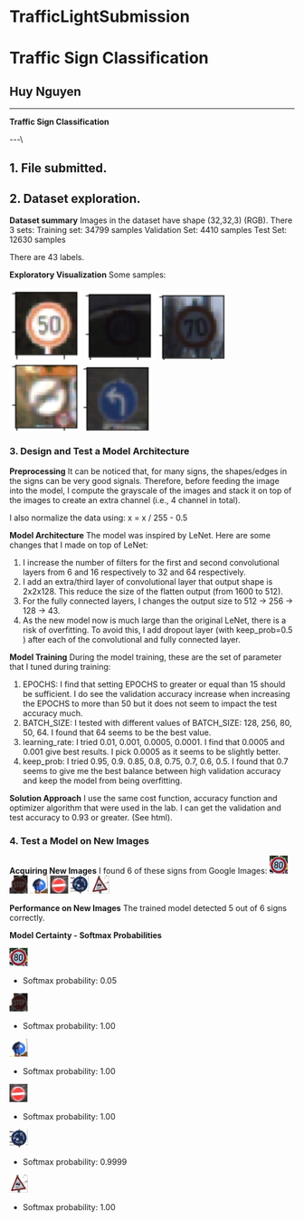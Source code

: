 # TrafficLightSubmission
# **Traffic Sign Classification**

## Huy Nguyen

---

**Traffic Sign Classification**

[//]: # (Image References)
[image_80]: ./80.jpg "80"
[image_STOP]: ./STOP.jpg "STOP"
[image_arrowup]: ./arrowup.jpg "Ahead only"
[image_noentry]: ./noentry.jpg "No Entry"
[image_roundaboutmandatory]: ./roundaboutmandatory.jpg "Roundabout Mandatory"
[image_slipery]: ./slipery.jpg "Slippery"

[image_speed50]: ./speed50.png "Speed limit 50"
[image_speed60]: ./speed60.png "Speed limit 60"
[image_speed70]: ./speed70.png "Speed limit 70"
[image_end]: ./end.png "End no passing"
[image_left]: ./left.png "Left turn ahead"
---\

## 1. File submitted.

## 2. Dataset exploration.
**Dataset summary**
Images in the dataset have shape (32,32,3) (RGB).
There 3 sets:
Training set: 34799 samples
Validation Set: 4410 samples
Test Set: 12630 samples

There are 43 labels.

**Exploratory Visualization**
Some samples:

![image_speed50]
![image_speed60]
![image_speed70]
![image_end]
![image_left]

### 3. Design and Test a Model Architecture

**Preprocessing**
It can be noticed that, for many signs, the shapes/edges in the signs can be very good signals. Therefore, before feeding the image into the model, I compute the grayscale of the images and stack it on top of the images to create an extra channel (i.e., 4 channel in total).

I also normalize the data using:
x = x / 255 - 0.5

**Model Architecture**
The model was inspired by LeNet. Here are some changes that I made on top of LeNet:
1. I increase the number of filters for the first and second convolutional layers from 6 and 16 respectively to 32 and 64 respectively.
2. I add an extra/third layer of convolutional layer that output shape is 2x2x128. This reduce the size of the flatten output (from 1600 to 512).
3. For the fully connected layers, I changes the output size to 512 -> 256 -> 128 -> 43.
4. As the new model now is much large than the original LeNet, there is a risk of overfitting. To avoid this, I add dropout layer (with keep_prob=0.5 ) after each of the convolutional and fully connected layer.

**Model Training**
During the model training, these are the set of parameter that I tuned during training:
1. EPOCHS: I find that setting EPOCHS to greater or equal than 15 should be sufficient. I do see the validation accuracy increase when increasing the EPOCHS to more than 50 but it does not seem to impact the test accuracy much.
2. BATCH_SIZE: I tested with different values of BATCH_SIZE: 128, 256, 80, 50, 64. I found that 64 seems to be the best value.
3. learning_rate: I tried 0.01, 0.001, 0.0005, 0.0001. I find that 0.0005 and 0.001 give best results. I pick 0.0005 as it seems to be slightly better.
4. keep_prob: I tried 0.95, 0.9. 0.85, 0.8, 0.75, 0.7, 0.6, 0.5. I found that 0.7 seems to give me the best balance between high validation accuracy and keep the model from being overfitting.

**Solution Approach**
I use the same cost function, accuracy function and optimizer algorithm that were used in the lab. I can get the validation and test accuracy to 0.93 or greater. (See html).

### 4. Test a Model on New Images

**Acquiring New Images**
I found 6 of these signs from Google Images:
![image_80]
![image_STOP]
![image_arrowup]
![image_noentry]
![image_roundaboutmandatory]
![image_slipery]

**Performance on New Images**
The trained model detected 5 out of 6 signs correctly.

**Model Certainty - Softmax Probabilities**

![image_80]
 - Softmax probability: 0.05

![image_STOP]
- Softmax probability: 1.00

![image_arrowup]
- Softmax probability: 1.00

![image_noentry]
- Softmax probability: 1.00

![image_roundaboutmandatory]
- Softmax probability: 0.9999

![image_slipery]
- Softmax probability: 1.00
